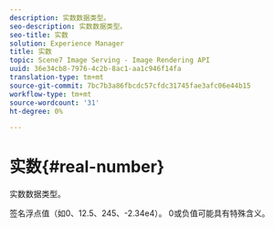 ```yaml
---
description: 实数数据类型。
seo-description: 实数数据类型。
seo-title: 实数
solution: Experience Manager
title: 实数
topic: Scene7 Image Serving - Image Rendering API
uuid: 36e34cb8-7976-4c2b-8ac1-aa1c946f14fa
translation-type: tm+mt
source-git-commit: 7bc7b3a86fbcdc57cfdc31745fae3afc06e44b15
workflow-type: tm+mt
source-wordcount: '31'
ht-degree: 0%

---
```



# 实数{#real-number}

实数数据类型。

签名浮点值（如0、12.5、245、-2.34e4）。 0或负值可能具有特殊含义。